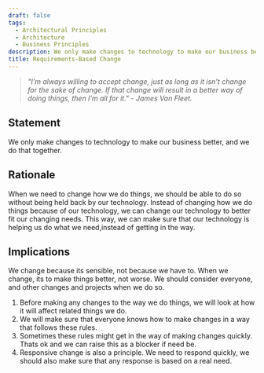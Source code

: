 ```yaml
---
draft: false
tags:
  - Architectural Principles
  - Architecture
  - Business Principles
description: We only make changes to technology to make our business better, and we do that together.
title: Requirements-Based Change
---
```


> *"I’m always willing to accept change, just as long as it isn’t change for the sake of change. If that change will result in a better way of doing things, then I’m all for it." - James Van Fleet.*

## Statement

We only make changes to technology to make our business better, and we do that together.

## Rationale

When we need to change how we do things, we should be able to do so without being held back by our technology. Instead of changing how we do things because of our technology, we can change our technology to better fit our changing needs. This way, we can make sure that our technology is helping us do what we need,instead of getting in the way.

## Implications

We change because its sensible, not because we have to. When we change, its to make things better, not worse. We should consider everyone, and other changes and projects when we do so.

1. Before making any changes to the way we do things, we will look at how it will affect related things we do.
2. We will make sure that everyone knows how to make changes in a way that follows these rules.
3. Sometimes these rules might get in the way of making changes quickly. Thats ok and we can raise this as a blocker if need be.
4. Responsive change is also a principle. We need to respond quickly, we should also make sure that any response is based on a real need.
